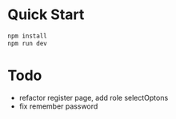 # Quick Start

```bash
npm install
npm run dev
```

# Todo
- refactor register page, add role selectOptons
- fix remember password